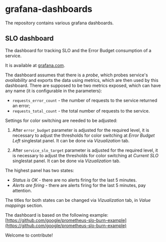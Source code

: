 # grafana-dashboards

The repository contains various grafana dashboards.

## SLO dashboard

The dashboard for tracking SLO and the Error Budget consumption of a service.

It is available at [grafana.com](https://grafana.com/grafana/dashboards/11222).

The dashboard assumes that there is a *probe*, which probes service's *availability* and exports the data using metrics, which are then used by this dashboard. There are supposed to be two metrics exposed, which can have any name (it is configurable in the parameters):
- `requests_error_count` - the number of requests to the service returned an error;
- `requests_total_count` - the total number of requests to the service.

Settings for color switching are needed to be adjusted:

1. After `error_budget` parameter is adjusted for the required level, it is necessary to adjust the thresholds for color switching at *Error Budget Left* singlestat panel. It can be done via *Vizualization* tab.

2. After `service_slo_target` parameter is adjusted for the required level, it is necessary to adjust the thresholds for color switching at *Current SLO* singlestat panel. It can be done via *Vizualization* tab.

The highest panel has two states:
- *Status is OK* - there are no alerts firing for the last 5 minutes.
- *Alerts are firing* - there are alerts firing for the last 5 minutes, pay attention.

The titles for both states can be changed via *Vizualization* tab, in *Value mappings* section.

The dashboard is based on the following example: [https://github.com/google/prometheus-slo-burn-example](https://github.com/google/prometheus-slo-burn-example)

Welcome to contribute!
